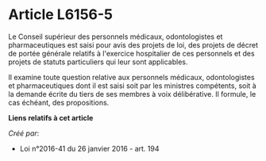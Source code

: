# Article L6156-5

Le Conseil supérieur des personnels médicaux, odontologistes et pharmaceutiques est saisi pour avis des projets de loi, des
projets de décret de portée générale relatifs à l'exercice hospitalier de ces personnels et des projets de statuts
particuliers qui leur sont applicables. 

Il examine toute question relative aux personnels médicaux, odontologistes et pharmaceutiques dont il est saisi soit par les
ministres compétents, soit à la demande écrite du tiers de ses membres à voix délibérative. Il formule, le cas échéant, des
propositions.

**Liens relatifs à cet article**

_Créé par_:

  - Loi n°2016-41 du 26 janvier 2016 - art. 194
